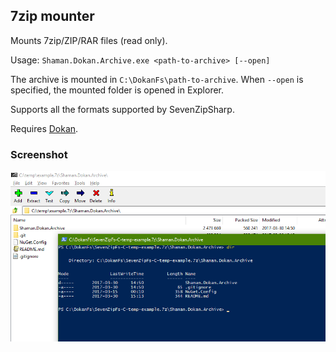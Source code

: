 ## 7zip mounter
Mounts 7zip/ZIP/RAR files (read only).

Usage: `Shaman.Dokan.Archive.exe <path-to-archive> [--open]`

The archive is mounted in `C:\DokanFs\path-to-archive`. When `--open` is specified, the mounted folder is opened in Explorer.

Supports all the formats supported by SevenZipSharp.

Requires [Dokan](http://dokan-dev.github.io/).

### Screenshot
![7zip mounter screenshot](https://raw.githubusercontent.com/antiufo/Shaman.Dokan.Archive/master/images/mount-archive.png)